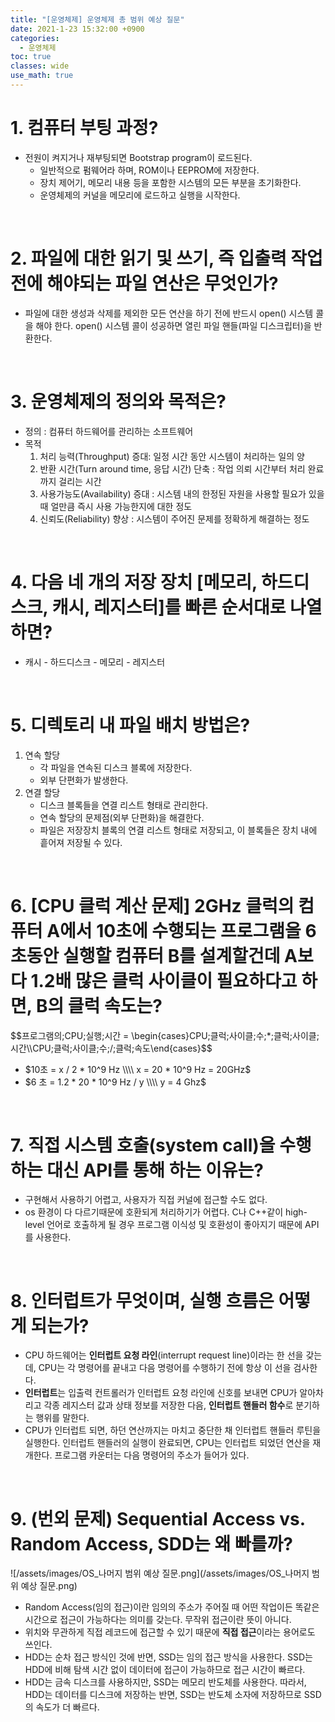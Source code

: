 ```yaml
---
title: "[운영체제] 운영체제 총 범위 예상 질문"
date: 2021-1-23 15:32:00 +0900
categories:
  - 운영체제
toc: true
classes: wide
use_math: true
---
```


# 1. 컴퓨터 부팅 과정?

- 전원이 켜지거나 재부팅되면 Bootstrap program이 로드된다.
    - 일반적으로 펌웨어라 하며, ROM이나 EEPROM에 저장한다.
    - 장치 제어기, 메모리 내용 등을 포함한 시스템의 모든 부분을 초기화한다.
    - 운영체제의 커널을 메모리에 로드하고 실행을 시작한다.

<br>

# 2. 파일에 대한 읽기 및 쓰기, 즉 입출력 작업 전에 해야되는 파일 연산은 무엇인가?

- 파일에 대한 생성과 삭제를 제외한 모든 연산을 하기 전에 반드시 open() 시스템 콜을 해야 한다. open() 시스템 콜이 성공하면 열린 파일 핸들(파일 디스크립터)을 반환한다.

<br>

# 3. 운영체제의 정의와 목적은?

- 정의 : 컴퓨터 하드웨어를 관리하는 소프트웨어
- 목적
    1. 처리 능력(Throughput) 증대: 일정 시간 동안 시스템이 처리하는 일의 양
    2. 반환 시간(Turn around time, 응답 시간) 단축 : 작업 의뢰 시간부터 처리 완료까지 걸리는 시간
    3. 사용가능도(Availability) 증대 : 시스템 내의 한정된 자원을 사용할 필요가 있을 때 얼만큼 즉시 사용 가능한지에 대한 정도
    4. 신뢰도(Reliability) 향상 : 시스템이 주어진 문제를 정확하게 해결하는 정도

<br>

# 4. 다음 네 개의 저장 장치 [메모리, 하드디스크, 캐시, 레지스터]를 빠른 순서대로 나열하면?

- 캐시 - 하드디스크 - 메모리 - 레지스터

<br>

# 5. 디렉토리 내 파일 배치 방법은?

1. 연속 할당
    - 각 파일을 연속된 디스크 블록에 저장한다.
    - 외부 단편화가 발생한다.
2. 연결 할당
    - 디스크 블록들을 연결 리스트 형태로 관리한다.
    - 연속 할당의 문제점(외부 단편화)을 해결한다.
    - 파일은 저장장치 블록의 연결 리스트 형태로 저장되고, 이 블록들은 장치 내에 흩어져 저장될 수 있다.

<br>

# 6. [CPU 클럭 계산 문제] 2GHz 클럭의 컴퓨터 A에서 10초에 수행되는 프로그램을 6초동안 실행할 컴퓨터 B를 설계할건데 A보다 1.2배 많은 클럭 사이클이 필요하다고 하면, B의 클럭 속도는?

\$\$프로그램의\;CPU\;실행\;시간 = \begin{cases}CPU\;클럭\;사이클\;수\;*\;클럭\;사이클\;시간\\\\CPU\;클럭\;사이클\;수\;/\;클럭\;속도\end{cases}$$

- $10초 = x / 2 * 10^9 Hz \\\\ x = 20 * 10^9 Hz = 20GHz$
- $6 초 = 1.2 * 20 * 10^9 Hz / y \\\\ y = 4 Ghz$

<br>

# 7. 직접 시스템 호출(system call)을 수행하는 대신 API를 통해 하는 이유는?

- 구현해서 사용하기 어렵고, 사용자가 직접 커널에 접근할 수도 없다.
- os 환경이 다 다르기때문에 호환되게 처리하기가 어렵다. C나 C++같이 high-level 언어로 호출하게 될 경우 프로그램 이식성 및 호환성이 좋아지기 때문에 API를 사용한다.

<br>

# 8. 인터럽트가 무엇이며, 실행 흐름은 어떻게 되는가?

- CPU 하드웨어는 **인터럽트 요청 라인**(interrupt request line)이라는 한 선을 갖는데, CPU는 각 명령어를 끝내고 다음 명령어를 수행하기 전에 항상 이 선을 검사한다.
- **인터럽트**는 입출력 컨트롤러가 인터럽트 요청 라인에 신호를 보내면 CPU가 알아차리고 각종 레지스터 값과 상태 정보를 저장한 다음, **인터럽트 핸들러 함수**로 분기하는 행위를 말한다.
- CPU가 인터럽트 되면, 하던 연산까지는 마치고 중단한 채 인터럽트 핸들러 루틴을 실행한다. 인터럽트 핸들러의 실행이 완료되면, CPU는 인터럽트 되었던 연산을 재개한다. 프로그램 카운터는 다음 명령어의 주소가 들어가 있다.

<br>

# 9. (번외 문제) Sequential Access vs. Random Access, SDD는 왜 빠를까?

![/assets/images/OS_나머지 범위 예상 질문.png](/assets/images/OS_나머지 범위 예상 질문.png)

- Random Access(임의 접근)이란 임의의 주소가 주어질 때 어떤 작업이든 똑같은 시간으로 접근이 가능하다는 의미를 갖는다. 무작위 접근이란 뜻이 아니다.
- 위치와 무관하게 직접 레코드에 접근할 수 있기 때문에 **직접 접근**이라는 용어로도 쓰인다.
- HDD는 순차 접근 방식인 것에 반면, SSD는 임의 접근 방식을 사용한다. SSD는 HDD에 비해 탐색 시간 없이 데이터에 접근이 가능하므로 접근 시간이 빠르다.
- HDD는 금속 디스크를 사용하지만, SSD는 메모리 반도체를 사용한다. 따라서, HDD는 데이터를 디스크에 저장하는 반면, SSD는 반도체 소자에 저장하므로 SSD의 속도가 더 빠르다.